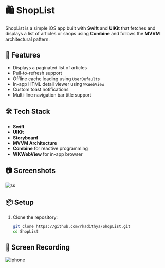 # 🛍️ ShopList

ShopList is a simple iOS app built with **Swift** and **UIKit** that fetches and displays a list of articles or shops using **Combine** and follows the **MVVM** architectural pattern.

## 🚀 Features

- Displays a paginated list of articles
- Pull-to-refresh support
- Offline cache loading using `UserDefaults`
- In-app HTML detail viewer using `WKWebView`
- Custom toast notifications
- Multi-line navigation bar title support

## 🛠️ Tech Stack

- **Swift**
- **UIKit**
- **Storyboard**
- **MVVM Architecture**
- **Combine** for reactive programming
- **WKWebView** for in-app browser

## 📷 Screenshots

![ss](https://github.com/user-attachments/assets/dfa9e84c-edd1-4860-87d1-13ea21d5e7ee)


## 📦 Setup

1. Clone the repository:
   ```bash
   git clone https://github.com/rkadithya/ShopList.git
   cd ShopList

## 🎥 Screen Recording

![iphone](https://github.com/user-attachments/assets/73cb4817-7a85-46fc-9f1b-4d6ac8f30dc3)

